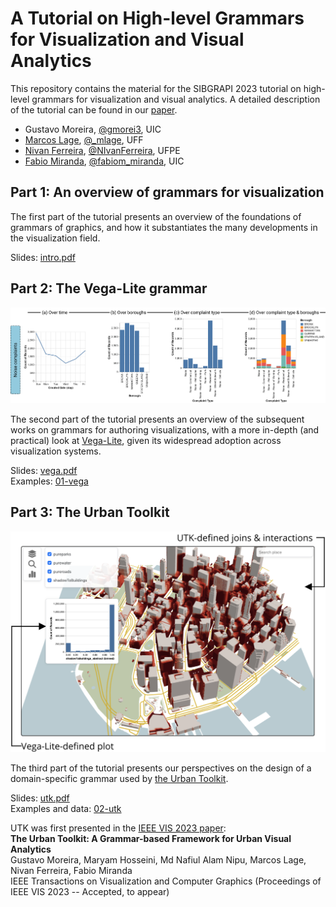 # A Tutorial on High-level Grammars for Visualization and Visual Analytics

This repository contains the material for the SIBGRAPI 2023 tutorial on high-level grammars for visualization and visual analytics. A detailed description of the tutorial can be found in our [paper](grammars.pdf).

- Gustavo Moreira, [@gmorei3](https://twitter.com/gmorei3), UIC
- [Marcos Lage](http://www.ic.uff.br/~mlage/), [@_mlage](https://twitter.com/_mlage), UFF
- [Nivan Ferreira](https://www.cin.ufpe.br/~nivan/), [@NIvanFerreira](https://twitter.com/NIvanFerreira), UFPE
- [Fabio Miranda](https://fmiranda.me), [@fabiom_miranda](https://twitter.com/fabiom_miranda/), UIC


## Part 1: An overview of grammars for visualization

The first part of the tutorial presents an overview of the foundations of grammars of graphics, and how it substantiates the many developments in the visualization field.

Slides: [intro.pdf](00-intro/intro.pdf)

## Part 2: The Vega-Lite grammar

![Vega-Lite](vega-lite.png)

The second part of the tutorial presents an overview of the subsequent works on grammars for authoring visualizations, with a more in-depth (and practical) look at [Vega-Lite](https://vega.github.io/vega-lite/), given its widespread adoption across visualization systems. 

Slides: [vega.pdf](01-vega/vega.pdf)  
Examples: [01-vega](01-vega/)

## Part 3: The Urban Toolkit

![The Urban Toolkit](utk.png)

The third part of the tutorial presents our perspectives on the design of a domain-specific grammar used by [the Urban Toolkit](http://urbantk.org).

Slides: [utk.pdf](02-utk/utk.pdf)  
Examples and data: [02-utk](02-utk/)

UTK was first presented in the [IEEE VIS 2023 paper](https://arxiv.org/abs/2308.07769):  
**The Urban Toolkit: A Grammar-based Framework for Urban Visual Analytics**  
Gustavo Moreira, Maryam Hosseini, Md Nafiul Alam Nipu, Marcos Lage, Nivan Ferreira, Fabio Miranda  
IEEE Transactions on Visualization and Computer Graphics (Proceedings of IEEE VIS 2023 -- Accepted, to appear)
